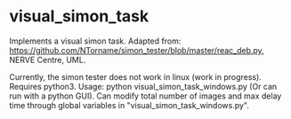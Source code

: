 # visual_simon_task
Implements a visual simon task. Adapted from: https://github.com/NTorname/simon_tester/blob/master/reac_deb.py, NERVE Centre, UML.

Currently, the simon tester does not work in linux (work in progress). Requires python3.
Usage: python visual_simon_task_windows.py (Or can run with a python GUI).
Can modify total number of images and max delay time through global variables in "visual_simon_task_windows.py".


